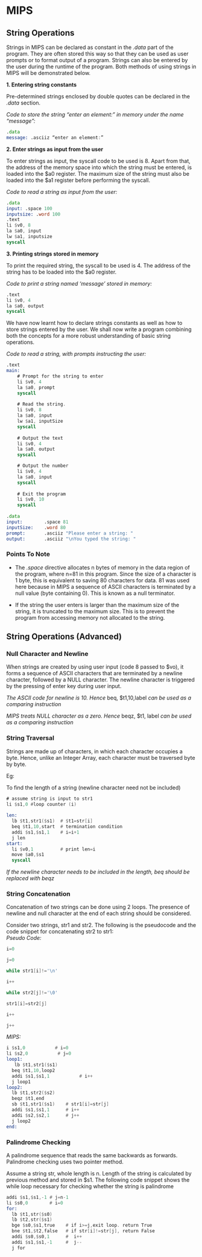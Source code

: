 # **MIPS**
## **String Operations**

Strings in MIPS can be declared as constant in the _.data_ part of the program. They are often stored
this way so that they can be used as user prompts or to format output of a program. Strings can also
be entered by the user during the runtime of the program. Both methods of using strings in MIPS
will be demonstrated below.

**1. Entering string constants**

Pre-determined strings enclosed by double quotes can be declared in the _.data_ section.

_Code to store the string “enter an element:” in memory under the name “message”:_

```asm
.data 
message: .asciiz “enter an element:”  
```
**2. Enter strings as input from the user**

To enter strings as input, the syscall code to be used is 8. Apart from that, the address of the
memory space into which the string must be entered, is loaded into the $a0 register. The
maximum size of the string must also be loaded into the $a1 register before performing the
syscall.

_Code to read a string as input from the user:_

```asm
.data 
input: .space 100 
inputsize: .word 100 
.text 
li $v0, 8 
la $a0, input 
lw $a1, inputsize 
syscall
```
**3. Printing strings stored in memory**

To print the required string, the syscall to be used is 4. The address of the string has to be
loaded into the $a0 register.

_Code to print a string named ‘message’ stored in memory:_
```asm
.text 
li $v0, 4 
la $a0, output 
syscall 
```
We have now learnt how to declare strings constants as well as how to store strings entered
by the user. We shall now write a program combining both the concepts for a more robust
understanding of basic string operations.

_Code to read a string, with prompts instructing the user:_

```asm
.text 
main: 
    # Prompt for the string to enter 
    li $v0, 4 
    la $a0, prompt 
    syscall 
 
    # Read the string.  
    li $v0, 8 
    la $a0, input 
    lw $a1, inputSize  
    syscall 
     
    # Output the text 
    li $v0, 4 
    la $a0, output 
    syscall

    # Output the number 
    li $v0, 4 
    la $a0, input 
    syscall 
 
    # Exit the program 
    li $v0, 10 
    syscall 
 
.data 
input:        .space 81 
inputSize:    .word 80 
prompt:       .asciiz "Please enter a string: " 
output:       .asciiz "\nYou typed the string: " 
```

### **Points To Note**

- The _.space_ directive allocates n bytes of memory in the data region of the program, where
    n=81 in this program. Since the size of a character is 1 byte, this is equivalent to saving 80
    characters for data. 81 was used here because in MIPS a sequence of ASCII characters is
    terminated by a null value (byte containing 0). This is known as a null terminator.  

- If the string the user enters is larger than the  maximum size of the string, it is truncated to
    the maximum size. This is to prevent the program from accessing memory not allocated to
    the string.

## **String Operations (Advanced)**

### **Null Character and Newline**

When strings are created by using user input (code 8 passed to $vo), it forms a sequence of ASCII
characters that are terminated by a newline character, followed by a NULL character. The newline
character is triggered by the pressing of enter key during user input.

_The ASCII code for newline is 10. Hence_ beq, $t1,10,label _can be used as a comparing instruction_

_MIPS treats NULL character as a zero. Hence_ beqz, $t1, label _can be used as a comparing instruction_

### **String Traversal**

Strings are made up of characters, in which each character occupies a byte. Hence, unlike an Integer
Array, each character must be traversed byte by byte.

Eg:

To find the length of a string (newline character need not be included)

```asm
# assume string is input to str1 
li $s1,0 #loop counter (i) 
  
len: 
  lb $t1,str1($s1)  # $t1=str[i] 
  beq $t1,10,start  # termination condition 
  addi $s1,$s1,1    # i=i+1 
  j len 
start: 
  li $v0,1          # print len=i  
  move $a0,$s1 
  syscall
```

_If the newline character needs to be included in the length, beq should be replaced with beqz_

### **String Concatenation**

Concatenation of two strings can be done using 2 loops. The presence of newline and null character
at the end of each string should be considered.

Consider two strings, str1 and str2. The following is the pseudocode and the code snippet for
concatenating str2 to str1:  
_Pseudo Code:_

```c
i=0

j=0

while str1[i]!='\n'

i++

while str2[j]!='\0'

str1[i]=str2[j]

i++

j++
```
_MIPS:_

```asm
i $s1,0           # i=0 
li $s2,0           # j=0 
loop1: 
   lb $t1,str1($s1)  
  beq $t1,10,loop2 
  addi $s1,$s1,1           # i++ 
  j loop1 
loop2: 
  lb $t1,str2($s2) 
  beqz $t1,end 
  sb $t1,str1($s1)    # str1[i]=str[j] 
  addi $s1,$s1,1      # i++ 
  addi $s2,$s2,1      # j++ 
  j loop2 
end:
```

### **Palindrome Checking**

A palindrome sequence that reads the same backwards as forwards. Palindrome checking uses two
pointer method.

Assume a string str, whole length is n. Length of the string is calculated by previous method and
stored in $s1. The following code snippet shows the while loop necessary for checking whether the
string is palindrome

```asm
addi $s1,$s1,-1 # j=n-1  
li $s0,0        # i=0 
for: 
  lb $t1,str($s0)   
  lb $t2,str($s1)   
  bge $s0,$s1,true    # if i>=j,exit loop. return True 
  bne $t1,$t2,false   # if str[i]!=str[j], return False 
  addi $s0,$s0,1      #  i++ 
  addi $s1,$s1,-1     #  j-- 
  j for 
```
